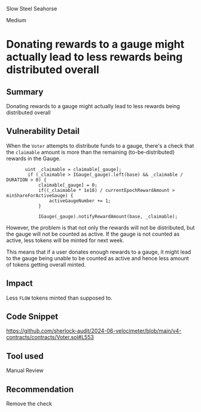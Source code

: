 Slow Steel Seahorse

Medium

# Donating rewards to a gauge might actually lead to less rewards being distributed overall

## Summary
Donating rewards to a gauge might actually lead to less rewards being distributed overall

## Vulnerability Detail
When the `Voter` attempts to distribute funds to a gauge, there's a check that the `claimable` amount is more than the remaining (to-be-distributed) rewards in the Gauge.

```solidity
       uint _claimable = claimable[_gauge];
        if (_claimable > IGauge(_gauge).left(base) && _claimable / DURATION > 0) {
            claimable[_gauge] = 0;
            if((_claimable * 1e18) / currentEpochRewardAmount > minShareForActiveGauge) {
                activeGaugeNumber += 1;
            }

            IGauge(_gauge).notifyRewardAmount(base, _claimable);
```

However, the problem is that not only the rewards will not be distributed, but the gauge will not be counted as active. If the gauge is not counted as active, less tokens will be minted for next week.

This means that if a user donates enough rewards to a gauge, it might lead to the gauge being unable to be counted as active and hence less amount of tokens getting overall minted.

## Impact
Less `FLOW` tokens minted than supposed to. 

## Code Snippet
https://github.com/sherlock-audit/2024-06-velocimeter/blob/main/v4-contracts/contracts/Voter.sol#L553
## Tool used

Manual Review

## Recommendation
Remove the check